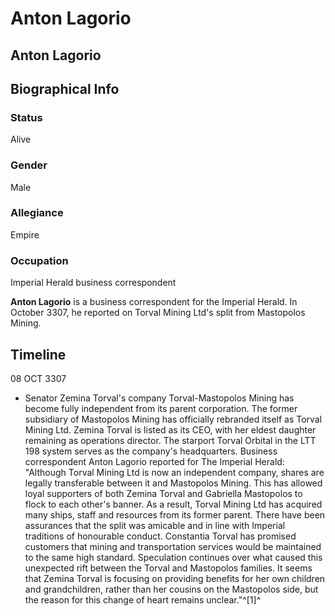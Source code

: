 # Anton Lagorio
## Anton Lagorio

		

## Biographical Info

### Status

Alive

### Gender

Male

### Allegiance

Empire

### Occupation

Imperial Herald business correspondent

**Anton Lagorio** is a business correspondent for the Imperial Herald. In October 3307, he reported on Torval Mining Ltd's split from Mastopolos Mining.

## Timeline

08 OCT 3307

- Senator Zemina Torval's company Torval-Mastopolos Mining has become fully independent from its parent corporation. The former subsidiary of Mastopolos Mining has officially rebranded itself as Torval Mining Ltd. Zemina Torval is listed as its CEO, with her eldest daughter remaining as operations director. The starport Torval Orbital in the LTT 198 system serves as the company's headquarters. Business correspondent Anton Lagorio reported for The Imperial Herald: "Although Torval Mining Ltd is now an independent company, shares are legally transferable between it and Mastopolos Mining. This has allowed loyal supporters of both Zemina Torval and Gabriella Mastopolos to flock to each other's banner. As a result, Torval Mining Ltd has acquired many ships, staff and resources from its former parent. There have been assurances that the split was amicable and in line with Imperial traditions of honourable conduct. Constantia Torval has promised customers that mining and transportation services would be maintained to the same high standard. Speculation continues over what caused this unexpected rift between the Torval and Mastopolos families. It seems that Zemina Torval is focusing on providing benefits for her own children and grandchildren, rather than her cousins on the Mastopolos side, but the reason for this change of heart remains unclear."^[1]^